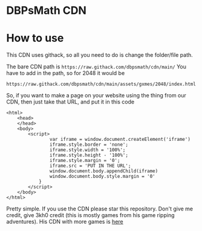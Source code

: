 # DBPsMath CDN


# How to use
This CDN uses githack, so all you need to do is change the folder/file path.

The bare CDN path is ```https://raw.githack.com/dbpsmath/cdn/main/``` You have to add in the path, so for 2048 it would be

```
https://raw.githack.com/dbpsmath/cdn/main/assets/gxmes/2048/index.html
```
So, if you want to make a page on your website using the thing from our CDN, then just take that URL, and put it in this code
```
<html>
    <head>
    </head>
    <body>
        <script>
                var iframe = window.document.createElement('iframe')
                iframe.style.border = 'none';
                iframe.style.width = '100%';
                iframe.style.height - '100%';
                iframe.style.margin = '0';
                iframe.src = 'PUT IN THE URL';
                window.document.body.appendChild(iframe)
                window.document.body.style.margin = '0'
            }
        </script>
    </body>
</html>
```
Pretty simple. If you use the CDN please star this repository.
Don't give me credit, give 3kh0 credit (this is mostly games from his game ripping adventures). His CDN with more games is [here](https://github.com/3kh0/3kh0-Assets)
